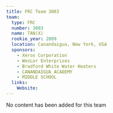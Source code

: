 ```yaml
---
title: FRC Team 3003
team:
  type: FRC
  number: 3003
  name: TAN(X)
  rookie_year: 2009
  location: Canandaigua, New York, USA
  sponsors:
    - Xerox Corporation
    - WesLor Enterprises
    - Bradford White Water Heaters
    - CANANDAIGUA ACADEMY
    - MIDDLE SCHOOL
  links:
    Website: 
---
```

No content has been added for this team